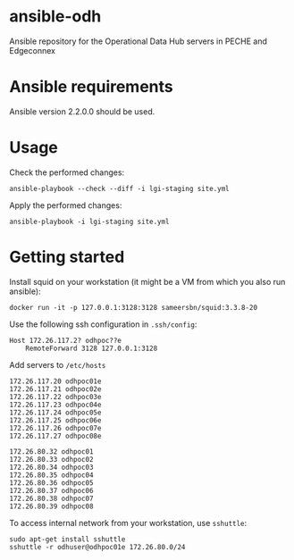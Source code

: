 # ansible-odh

Ansible repository for the Operational Data Hub servers in PECHE and Edgeconnex

# Ansible requirements
Ansible version 2.2.0.0 should be used.

# Usage

Check the performed changes:

    ansible-playbook --check --diff -i lgi-staging site.yml

Apply the performed changes:

    ansible-playbook -i lgi-staging site.yml

# Getting started

Install squid on your workstation (it might be a VM from which you also run ansible):

    docker run -it -p 127.0.0.1:3128:3128 sameersbn/squid:3.3.8-20

Use the following ssh configuration in `.ssh/config`:

    Host 172.26.117.2? odhpoc??e
        RemoteForward 3128 127.0.0.1:3128

Add servers to `/etc/hosts`

    172.26.117.20 odhpoc01e
    172.26.117.21 odhpoc02e
    172.26.117.22 odhpoc03e
    172.26.117.23 odhpoc04e
    172.26.117.24 odhpoc05e
    172.26.117.25 odhpoc06e
    172.26.117.26 odhpoc07e
    172.26.117.27 odhpoc08e

    172.26.80.32 odhpoc01
    172.26.80.33 odhpoc02
    172.26.80.34 odhpoc03
    172.26.80.35 odhpoc04
    172.26.80.36 odhpoc05
    172.26.80.37 odhpoc06
    172.26.80.38 odhpoc07
    172.26.80.39 odhpoc08


To access internal network from your workstation, use `sshuttle`:

    sudo apt-get install sshuttle
    sshuttle -r odhuser@odhpoc01e 172.26.80.0/24

